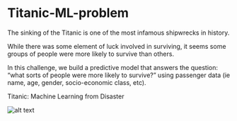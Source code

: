 # Titanic-ML-problem
The sinking of the Titanic is one of the most infamous shipwrecks in history.

While there was some element of luck involved in surviving, it seems some groups of people were more likely to survive than others.

In this challenge, we build a predictive model that answers the question: “what sorts of people were more likely to survive?” using passenger data (ie name, age, gender, socio-economic class, etc).


Titanic: Machine Learning from Disaster


![alt text](https://miro.medium.com/max/620/1*dwkupPHPMHWLvSIgrbMqNA.jpeg "Prediction")
